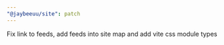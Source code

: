 ```yaml
---
"@jaybeeuu/site": patch
---
```


Fix link to feeds, add feeds into site map and add vite css module types
